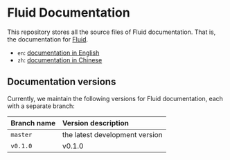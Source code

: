 # Fluid Documentation

This repository stores all the source files of Fluid documentation. That is, the documentation for [Fluid](https://github.com/fluid-cloudnative/fluid).

- `en`: [documentation in English](en/TOC.md)
- `zh`: [documentation in Chinese](zh/TOC.md)

## Documentation versions

Currently, we maintain the following versions for Fluid documentation, each with a separate branch:

| Branch name | Version description |
| :--- | :-- |
| `master` | the latest development version |
| `v0.1.0` | v0.1.0| 